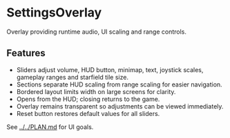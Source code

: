 # SettingsOverlay

Overlay providing runtime audio, UI scaling and range controls.

## Features

- Sliders adjust volume, HUD button, minimap, text, joystick scales, gameplay ranges and starfield tile size.
- Sections separate HUD scaling from range scaling for easier navigation.
- Bordered layout limits width on large screens for clarity.
- Opens from the HUD; closing returns to the game.
- Overlay remains transparent so adjustments can be viewed immediately.
- Reset button restores default values for all sliders.

See [../../PLAN.md](../../PLAN.md) for UI goals.
